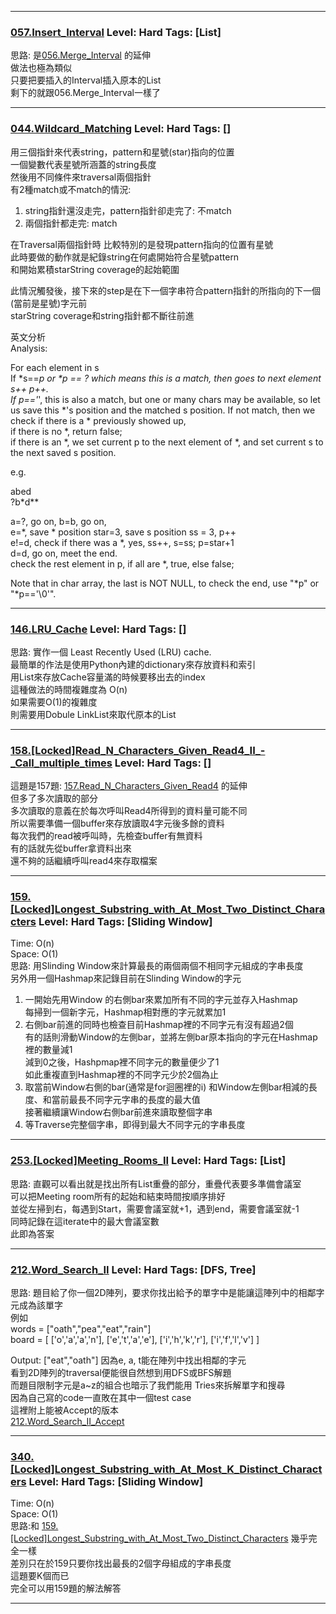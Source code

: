 
  
***

### [057.Insert_Interval](../../SourceCode/Python/057.Insert_Interval.py) Level: Hard Tags: [List]
  
思路: 是[056.Merge_Interval](../../SourceCode/Python/056.Merge_Interval.py) 的延伸  
做法也極為類似  
只要把要插入的Interval插入原本的List  
剩下的就跟056.Merge_Interval一樣了
  
***
  
### [044.Wildcard_Matching](../../SourceCode/Python/044.Wildcard_Matching.py) Level: Hard Tags: []
   
用三個指針來代表string，pattern和星號(star)指向的位置  
一個變數代表星號所涵蓋的string長度  
然後用不同條件來traversal兩個指針  
有2種match或不match的情況:  
1. string指針還沒走完，pattern指針卻走完了: 不match  
2. 兩個指針都走完: match  
  
在Traversal兩個指針時
比較特別的是發現pattern指向的位置有星號  
此時要做的動作就是紀錄string在何處開始符合星號pattern  
和開始累積starString coverage的起始範圍  
  
此情況觸發後，接下來的step是在下一個字串符合pattern指針的所指向的下一個(當前是星號)字元前    
starString coverage和string指針都不斷往前進
  
  
英文分析  
Analysis:

For each element in s  
If *s==*p or \*p == ? which means this is a match, then goes to next element s++ p++.  
If p=='*', this is also a match, but one or many chars may be available, so let us save this *'s position and the matched s position.
If not match, then we check if there is a * previously showed up,  
       if there is no *,  return false;  
       if there is an *,  we set current p to the next element of *, and set current s to the next saved s position.  

e.g.  

abed  
?b*d**  

a=?, go on, b=b, go on,  
e=*, save * position star=3, save s position ss = 3, p++  
e!=d,  check if there was a *, yes, ss++, s=ss; p=star+1  
d=d, go on, meet the end.  
check the rest element in p, if all are *, true, else false;  

Note that in char array, the last is NOT NULL, to check the end, use  "*p"  or "*p=='\0'".  

***
  
### [146.LRU_Cache](../../SourceCode/Python/146.LRU_Cache.py) Level: Hard Tags: []
  
思路: 實作一個 Least Recently Used (LRU) cache.  
最簡單的作法是使用Python內建的dictionary來存放資料和索引  
用List來存放Cache容量滿的時候要移出去的index  
這種做法的時間複雜度為 O(n)  
如果需要O(1)的複雜度  
則需要用Dobule LinkList來取代原本的List
  
  
***
  
  
### [158.\[Locked\]Read_N_Characters_Given_Read4_II_-_Call_multiple_times](../../SourceCode/Python/158.\[Locked\]Read_N_Characters_Given_Read4_II_-_Call_multiple_times.py) Level: Hard Tags: []
  
  
這題是157題: [157.Read_N_Characters_Given_Read4](../../SourceCode/Python/157.[Locked]Read_N_Characters_Given_Read4.py) 的延伸    
但多了多次讀取的部分  
多次讀取的意義在於每次呼叫Read4所得到的資料量可能不同  
所以需要準備一個buffer來存放讀取4字元後多餘的資料  
每次我們的read被呼叫時，先檢查buffer有無資料  
有的話就先從buffer拿資料出來  
還不夠的話繼續呼叫read4來存取檔案  
  
  
***
  
  
### [159.[Locked]Longest_Substring_with_At_Most_Two_Distinct_Characters](../../SourceCode/Python/159.[Locked]Longest_Substring_with_At_Most_Two_Distinct_Characters.py) Level: Hard Tags: [Sliding Window]
  
Time:  O(n)  
Space: O(1)  
思路: 用Slinding Window來計算最長的兩個兩個不相同字元組成的字串長度  
另外用一個Hashmap來記錄目前在Slinding Window的字元  
1. 一開始先用Window 的右側bar來累加所有不同的字元並存入Hashmap  
每掃到一個新字元，Hashmap相對應的字元就累加1  
2. 右側bar前進的同時也檢查目前Hashmap裡的不同字元有沒有超過2個  
有的話則滑動Window的左側bar，並將左側bar原本指向的字元在Hashmap裡的數量減1  
減到0之後，Hashpmap裡不同字元的數量便少了1  
如此重複直到Hashmap裡的不同字元少於2個為止  
3. 取當前Window右側的bar(通常是for迴圈裡的i) 和Window左側bar相減的長度、和當前最長不同字元字串的長度的最大值  
接著繼續讓Window右側bar前進來讀取整個字串  
4. 等Traverse完整個字串，即得到最大不同字元的字串長度
  
  
***
  
  
### [253.[Locked]Meeting_Rooms_II](../../SourceCode/Python/253.[Locked]Meeting_Rooms_II.py) Level: Hard Tags: [List]
  
思路: 直觀可以看出就是找出所有List重疊的部分，重疊代表要多準備會議室  
可以把Meeting room所有的起始和結束時間按順序排好  
並從左掃到右，每遇到Start，需要會議室就+1，遇到end，需要會議室就-1  
同時記錄在這iterate中的最大會議室數  
此即為答案
  
  
  
***
 
### [212.Word_Search_II](../../SourceCode/Python/212.Word_Search_II.py) Level: Hard Tags: [DFS, Tree]
  
思路: 題目給了你一個2D陣列，要求你找出給予的單字中是能讓這陣列中的相鄰字元成為該單字  
例如  
words = ["oath","pea","eat","rain"]  
board =
[
  ['o','a','a','n'],
  ['e','t','a','e'],
  ['i','h','k','r'],
  ['i','f','l','v']
]

Output: ["eat","oath"]
因為e, a, t能在陣列中找出相鄰的字元    
看到2D陣列的traversal便能很自然想到用DFS或BFS解題  
而題目限制字元是a~z的組合也暗示了我們能用 Tries來拆解單字和搜尋  
因為自己寫的code一直敗在其中一個test case  
這裡附上能被Accept的版本  
[212.Word_Search_II_Accept](../../SourceCode/Python/212.Word_Search_II_Accept.py)

***
  
  
### [340.[Locked]Longest_Substring_with_At_Most_K_Distinct_Characters](../../SourceCode/Python/340.[Locked]Longest_Substring_with_At_Most_K_Distinct_Characters.py) Level: Hard Tags: [Sliding Window]
    
Time:  O(n)  
Space: O(1)  
思路:和 [159.[Locked]Longest_Substring_with_At_Most_Two_Distinct_Characters](../../SourceCode/Python/159.[Locked]Longest_Substring_with_At_Most_Two_Distinct_Characters.py) 幾乎完全一樣  
差別只在於159只要你找出最長的2個字母組成的字串長度  
這題要K個而已  
完全可以用159題的解法解答  
  
  
***